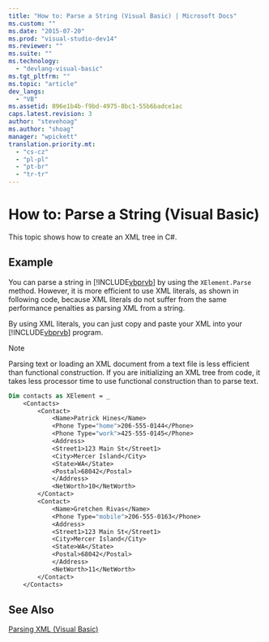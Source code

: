 ```yaml
---
title: "How to: Parse a String (Visual Basic) | Microsoft Docs"
ms.custom: ""
ms.date: "2015-07-20"
ms.prod: "visual-studio-dev14"
ms.reviewer: ""
ms.suite: ""
ms.technology: 
  - "devlang-visual-basic"
ms.tgt_pltfrm: ""
ms.topic: "article"
dev_langs: 
  - "VB"
ms.assetid: 896e1b4b-f9bd-4975-8bc1-55b6badce1ac
caps.latest.revision: 3
author: "stevehoag"
ms.author: "shoag"
manager: "wpickett"
translation.priority.mt: 
  - "cs-cz"
  - "pl-pl"
  - "pt-br"
  - "tr-tr"
---
```

# How to: Parse a String (Visual Basic)
This topic shows how to create an XML tree in C#.  
  
## Example  
 You can parse a string in [!INCLUDE[vbprvb](../../../../csharp/programming-guide/concepts/linq/includes/vbprvb_md.md)] by using the `XElement.Parse` method. However, it is more efficient to use XML literals, as shown in following code, because XML literals do not suffer from the same performance penalties as parsing XML from a string.  
  
 By using XML literals, you can just copy and paste your XML into your [!INCLUDE[vbprvb](../../../../csharp/programming-guide/concepts/linq/includes/vbprvb_md.md)] program.  
  
> [!NOTE]
>  Parsing text or loading an XML document from a text file is less efficient than functional construction. If you are initializing an XML tree from code, it takes less processor time to use functional construction than to parse text.  
  
```vb  
Dim contacts as XElement = _  
    <Contacts>  
        <Contact>  
            <Name>Patrick Hines</Name>  
            <Phone Type="home">206-555-0144</Phone>  
            <Phone Type="work">425-555-0145</Phone>  
            <Address>  
            <Street1>123 Main St</Street1>  
            <City>Mercer Island</City>  
            <State>WA</State>  
            <Postal>68042</Postal>  
            </Address>  
            <NetWorth>10</NetWorth>  
        </Contact>  
        <Contact>  
            <Name>Gretchen Rivas</Name>  
            <Phone Type="mobile">206-555-0163</Phone>  
            <Address>  
            <Street1>123 Main St</Street1>  
            <City>Mercer Island</City>  
            <State>WA</State>  
            <Postal>68042</Postal>  
            </Address>  
            <NetWorth>11</NetWorth>  
        </Contact>  
    </Contacts>  
```  
  
## See Also  
 [Parsing XML (Visual Basic)](../../../../visual-basic/programming-guide/concepts/linq/parsing-xml.md)